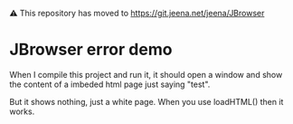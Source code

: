 ⚠️ This repository has moved to https://git.jeena.net/jeena/JBrowser

JBrowser error demo
===================

When I compile this project and run it, it should open a window and
show the content of a imbeded html page just saying "test".

But it shows nothing, just a white page. When you use loadHTML()
then it works.
